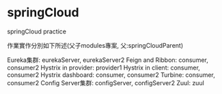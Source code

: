 # springCloud
springCloud practice

作業實作分別如下所述(父子modules專案, 父:springCloudParent)

Eureka集群: eurekaServer, eurekaServer2
Feign and Ribbon: consumer, consumer2
Hystrix in provider: provider1
Hystrix in client: consumer, consumer2
Hystrix dashboard: consumer, consumer2
Turbine: consumer, consumer2
Config Server集群: configServer, configServer2
Zuul: zuul

